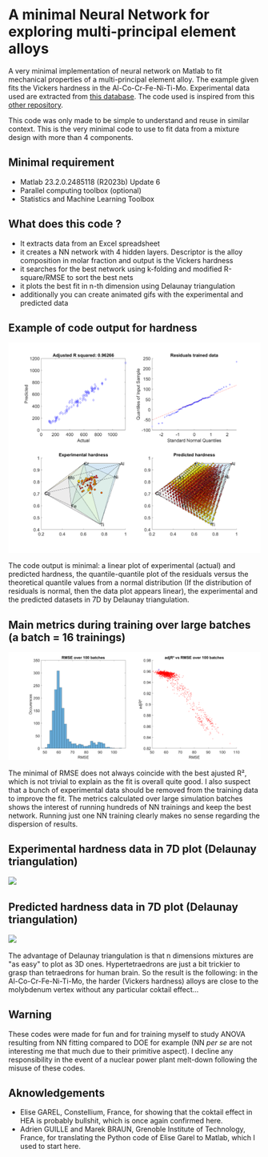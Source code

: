 # A minimal Neural Network for exploring multi-principal element alloys

A very minimal implementation of neural network on Matlab to fit mechanical properties of a multi-principal element alloy. The example given fits the Vickers hardness in the Al-Co-Cr-Fe-Ni-Ti-Mo. Experimental data used are extracted from [this database](https://github.com/CitrineInformatics/MPEA_dataset). The code used is inspired from this [other repository](https://github.com/Raphael-Boichot/Accelerated-exploration-of-multinary-systems).

This code was only made to be simple to understand and reuse in similar context. This is the very minimal code to use to fit data from a mixture design with more than 4 components.

## Minimal requirement
- Matlab 23.2.0.2485118 (R2023b) Update 6
- Parallel computing toolbox (optional)
- Statistics and Machine Learning Toolbox

## What does this code ?
- It extracts data from an Excel spreadsheet
- it creates a NN network with 4 hidden layers. Descriptor is the alloy composition in molar fraction and output is the Vickers hardness
- it searches for the best network using k-folding and modified R-square/RMSE to sort the best nets
- it plots the best fit in n-th dimension using Delaunay triangulation
- additionally you can create animated gifs with the experimental and predicted data

## Example of code output for hardness
![](/Figure.png)

The code output is minimal: a linear plot of experimental (actual) and predicted hardness, the quantile-quantile plot of the residuals versus the theoretical quantile values from a normal distribution (If the distribution of residuals is normal, then the data plot appears linear), the experimental and the predicted datasets in 7D by Delaunay triangulation.

## Main metrics during training over large batches (a batch = 16 trainings)
![](/Metrics.png)

The minimal of RMSE does not always coincide with the best ajusted R², which is not trivial to explain as the fit is overall quite good. I also suspect that a bunch of experimental data should be removed from the training data to improve the fit. The metrics calculated over large simulation batches shows the interest of running hundreds of NN trainings and keep the best network. Running just one NN training clearly makes no sense regarding the dispersion of results.

## Experimental hardness data in 7D plot (Delaunay triangulation)
![](/Experimental_animated.gif)

## Predicted hardness data in 7D plot (Delaunay triangulation)
![](/Predicted_animated.gif)

The advantage of Delaunay triangulation is that n dimensions mixtures are "as easy" to plot as 3D ones. Hypertetraedrons are just a bit trickier to grasp than tetraedrons for human brain. So the result is the following: in the Al-Co-Cr-Fe-Ni-Ti-Mo, the harder (Vickers hardness) alloys are close to the molybdenum vertex without any particular coktail effect...

## Warning
These codes were made for fun and for training myself to study ANOVA resulting from NN fitting compared to DOE for example (NN _per se_ are not interesting me that much due to their primitive aspect). I decline any responsibility in the event of a nuclear power plant melt-down following the misuse of these codes.

## Aknowledgements
- Elise GAREL, Constellium, France, for showing that the coktail effect in HEA is probably bullshit, which is once again confirmed here.
- Adrien GUILLE and Marek BRAUN, Grenoble Institute of Technology, France, for translating the Python code of Elise Garel to Matlab, which I used to start here.
